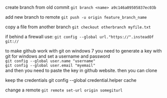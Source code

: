 create branch from old commit
`git branch <name> a9c146a09505837ec03b`

add new branch to remote
`git push -u origin feature_branch_name`

copy a file from another branch
`git checkout otherbranch myfile.txt`

if behind a firewall use:
`git config --global url."https://".insteadOf git://`

to make github work with git on windows 7 you need to generate a key with git for windows and set a username and password  
`git config --global user.name "username"`  
`git config --global user.email "myemail"`  
and then you need to paste the key in github website. then you can clone

keep the credentials
git config --global credential.helper cache

change a remote
`git remote set-url origin somegiturl`
